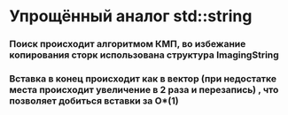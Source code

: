 # Упрощённый аналог std::string

### Поиск происходит алгоритмом КМП, во избежание копирования сторк использована структура ImagingString

### Вставка в конец происходит как в вектор (при недостатке места происходит увеличение в 2 раза и перезапись) , что позволяет добиться вставки за O*(1)
